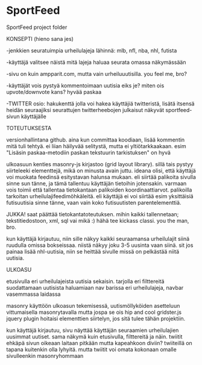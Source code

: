 SportFeed
=========

SportFeed project folder

KONSEPTI (hieno sana jes)

-jenkkien seuratuimpia urheilulajeja lähinnä: mlb, nfl, nba, nhl, futista

-käyttäjä valitsee näistä mitä lajeja haluaa seurata omassa näkymässään

-sivu on kuin ampparit.com, mutta vain urheiluuutisilla. you feel me, bro?

-käyttäjät vois pystyä kommentoimaan uutisia eiks je? miten ois upvote/downvote kans? hyvää paskaa

-TWITTER osio:
  hakukenttä jolla voi hakea käyttäjiä twitteristä, lisätä itsensä heidän seuraajiksi
	seurattujen twitterheebojen julkaisut näkyvät sportfeed-sivun käyttäjälle


TOTEUTUKSESTA 

versionhallintana github. aina kun committaa koodiaan, lisää kommentin mitä tuli tehtyä. ei liian häilyvää
selitystä, mutta ei yltiötarkkaakaan. esim "Lisäsin paskaa-metodiin paskan tekstuurin tarkistuksen" on hyvä

ulkoasuun kenties masonry-js kirjastoo (grid layout library). sillä tais pystyy siirteleeki elementtejä,
mikä on minusta avain juttu. ideana olisi, että käyttäjä voi muokata feedinsä esitystavan halunsa mukaan. 
eli siirtää palikoita sivulla sinne sun tänne, ja tämä tallentuu käyttäjän tietoihin jotensakin. varmaan vois toimii
että tallentaa tietokantaan palikoiden koordinaattiarvot. palikoilla tarkoitan urheilulajifeedimöhkäleitä. 
eli käyttäjä ei voi siirtää esim yksittäisiä futisuutisia sinne tänne, vaan vain koko futisuutisten parentelementtiä.

JUKKA! saat päättää tietokantatoteutuksen. mihin kaikki tallennetaan; tekstitiedostoon, xml, sql vai mikä :) hähä
tee kickass classi. you the man, bro.

kun käyttäjä kirjautuu, niin sille näkyy kaikki seuraamansa urheilulajit siinä ruudulla omissa bokseissaa. 
niistä näkyy joku 3-5 uusinta vaan siinä. sit jos painaa lisää nhl-uutisia, niin se heittää sivulle missä 
on pelkästää niitä uutisia.


ULKOASU

etusivulla eri urheilulajeista uutisia sekaisin. tarjolla eri filttereitä suodattamaan uutisista haluamiaan
nav barissa eri urheilulajeja, navbar vasemmassa laidassa

masonry käyttöön ulkoasun tekemisessä, uutismöllyköiden asetteluun vittumaisella masonrytavalla mutta jospa se ois hip and cool
gridster.js jquery plugin hoitaisi elementtien siirtelyn, jos sitä tulee tähän projektiin. 

kun käyttäjä kirjautuu, sivu näyttää käyttäjän seuraamien urheilulajien uusimmat uutiset. sama näkymä kuin etusivulla, filttereitä ja näin.
twiitit ehkäpä sivun oikeaan laitaan pitkään mutta kapeahkoon diviin? twiiteillä on tapana kuitenkin olla lyhyitä. mutta twiitit voi omata kokonaan omalle sivulleenkin masonryhommaan
